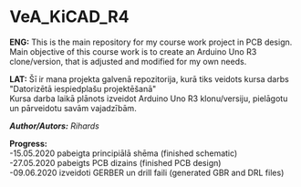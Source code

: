 # VeA_KiCAD_R4

**ENG:** This is the main repository for my course work project in PCB design.  
Main objective of this course work is to create an Arduino Uno R3 clone/version, that is adjusted and modified for my own needs.

**LAT:** Šī ir mana projekta galvenā repozitorija, kurā tiks veidots kursa darbs "Datorizētā iespiedplašu projektēšanā"  
Kursa darba laikā plānots izveidot Arduino Uno R3 klonu/versiju, pielāgotu un pārveidotu savām vajadzībām.
		 
		 
***Author/Autors:*** *Rihards*



**Progress:**  
-15.05.2020 pabeigta principiālā shēma (finished schematic)  
-27.05.2020 pabeigts PCB dizains (finished PCB design)  
-09.06.2020 izveidoti GERBER un drill faili (generated GBR and DRL files)

